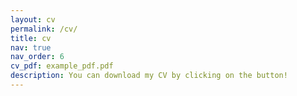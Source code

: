 ```yaml
---
layout: cv
permalink: /cv/
title: cv
nav: true
nav_order: 6
cv_pdf: example_pdf.pdf
description: You can download my CV by clicking on the button!
---
```


